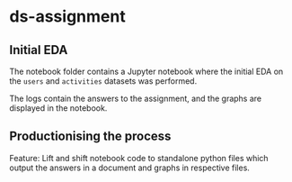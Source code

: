 # ds-assignment

## Initial EDA
The notebook folder contains a Jupyter notebook where the initial EDA on the `users` and `activities` datasets was performed. 

The logs contain the answers to the assignment, and the graphs are displayed in the notebook.

## Productionising the process

Feature: Lift and shift notebook code to standalone python files which output the answers in a document and graphs in respective files.

